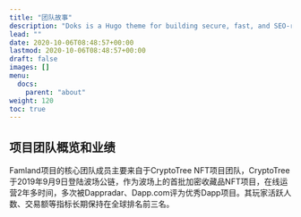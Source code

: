```yaml
---
title: "团队故事"
description: "Doks is a Hugo theme for building secure, fast, and SEO-ready documentation websites, which you can easily update and customize."
lead: ""
date: 2020-10-06T08:48:57+00:00
lastmod: 2020-10-06T08:48:57+00:00
draft: false
images: []
menu:
  docs:
    parent: "about"
weight: 120
toc: true
---
```


## 项目团队概览和业绩

Famland项目的核心团队成员主要来自于CryptoTree NFT项目团队，CryptoTree于2019年9月9日登陆波场公链，作为波场上的首批加密收藏品NFT项目，在线运营2年多时间，多次被Dappradar、Dapp.com评为优秀Dapp项目。其玩家活跃人数、交易额等指标长期保持在全球排名前三名。


